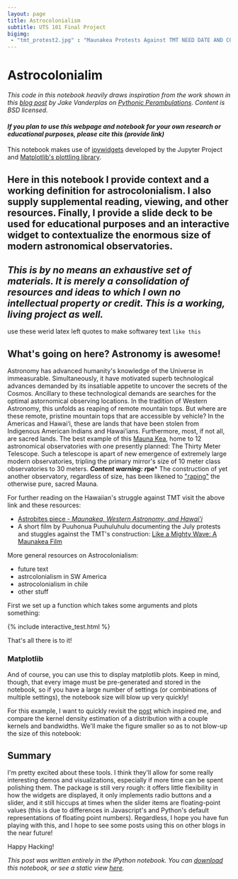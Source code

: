 ```yaml
---
layout: page
title: Astrocolonialism 
subtitle: UTS 101 Final Project
bigimg:
 - "tmt_protest2.jpg" : "Maunakea Protests Against TMT NEED DATE AND COPYRIGHT"
---
```


# Astrocolonialim

*This code in this notebook heavily draws inspiration from the work shown in this*
[*blog post*](http://jakevdp.github.io/blog/2013/12/05/static-interactive-widgets/)
*by Jake Vanderplas on*
[*Pythonic Perambulations*](http://jakevdp.github.io/).
*Content is BSD licensed.*

#### *If you plan to use this webpage and notebook for your own research or educational purposes, please cite this (provide link)*

This notebook makes use of [ipywidgets](https://github.com/ipython/ipywidgets) developed by the Jupyter Project and [Matplotlib's plottling library](https://matplotlib.org/).

## Here in this notebook I provide context and a working definition for astrocolonialism. I also supply supplemental reading, viewing, and other resources. Finally, I provide a slide deck to be used for educational purposes and an interactive widget to contextualize the enormous size of modern astronomical observatories.

## *This is by no means an exhaustive set of materials. It is merely a consolidation of resources and ideas to which I own no intellectual property or credit. This is a working, living project as well.*

use these werid latex left quotes to make softwarey text ``like this``

## What's going on here? Astronomy is awesome!

Astronomy has advanced humanity's knowledge of the Universe in immeasurable. Simultaneously, it have motivated superb technological advances demanded by its insatiable appetite to uncover the secrets of the Cosmos. Ancillary to these technological demands are searches for the optimal astornomical observing locations. In the tradition of Western Astronomy, this unfolds as reaping of remote mountain tops. But where are these remote, pristine mountain tops that are accessible by vehicle? In the Americas and Hawai‘i, these are lands that have been stolen from Indigenous American Indians and Hawai‘ians. Furthermore, most, if not all, are sacred lands. The best example of this [Mauna Kea](https://en.wikipedia.org/wiki/Mauna_Kea), home to 12 astronomical observatories with one presently planned: The Thirty Meter Telescope. Such a telescope is apart of new emergence of extremely large modern observatories, tripling the primary mirror's size of 10 meter class observatories to 30 meters. ***Content warning: r*pe*** The construction of yet another observatory, regardless of size, has been likened to ["raping"](https://enewspaper.latimes.com/infinity/article_share.aspx?guid=3dbb9d14-cfd3-4e55-99cf-ed717c203a19) the otherwise pure, sacred Mauna.

For further reading on the Hawaiian's struggle against TMT visit the above link and these resources:
* [Astrobites piece - *Maunakea, Western Astronomy, and Hawai'i*](https://astrobites.org/2019/08/02/maunakea-western-astronomy-and-hawaii/)
* A short film by Puuhonua Puuhuluhulu documenting the July protests and stuggles against the TMT's construction: [Like a Mighty Wave: A Maunakea Film](https://www.youtube.com/watch?v=4J3ZCzHMMPQ&feature=emb_logo)

More general resources on Astrocolonialism:
* future text
* astrcolonialism in SW America
* astrocolonialism in chile
* other stuff

First we set up a function which takes some arguments and plots something:

{% include interactive_test.html %}

That's all there is to it!

### Matplotlib

And of course, you can use this to display matplotlib plots.  Keep in mind, though, that every image must be pre-generated and stored in the notebook, so if you have a large number of settings (or combinations of multiple settings), the notebook size will blow up very quickly!

For this example, I want to quickly revisit the [post](http://www.mglerner.com/blog/?p=28) which inspired me, and compare the kernel density estimation of a distribution with a couple kernels and bandwidths.  We'll make the figure smaller so as to not blow-up the size of this notebook:

## Summary

I'm pretty excited about these tools.  I think they'll allow for some really interesting demos and visualizations, especially if more time can be spent polishing them.  The package is still very rough: it offers little flexibility in how the widgets are displayed, it only implements radio buttons and a slider, and it still hiccups at times when the slider items are floating-point values (this is due to differences in Javascript's and Python's default representations of floating point numbers).  Regardless, I hope you have fun playing with this, and I hope to see some posts using this on other blogs in the near future!

Happy Hacking!

*This post was written entirely in the IPython notebook.  You can
[download](http://jakevdp.github.com/downloads/notebooks/IPythonWidgets.ipynb)
this notebook, or see a static view
[here](http://nbviewer.ipython.org/url/jakevdp.github.com/downloads/notebooks/IPythonWidgets.ipynb).*

